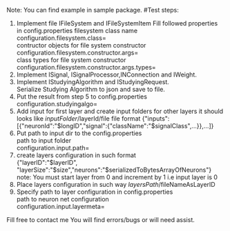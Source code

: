 Note: You can find example in sample package.
#Test steps:
1. Implement file IFileSystem and IFileSystemItem
Fill followed properties in config.properties
filesystem class name  
configuration.filesystem.class=  
contructor objects for file system constructor  
configuration.filesystem.constructor.args=  
class types for file system  constructor  
configuration.filesystem.constructor.args.types=
2.  Implement ISignal, ISignalProcessor,INConnection and IWeight. 
3. Implement IStudyingAlgorithm  and  IStudyingRequest.   
Serialize Studying Algorithm  to json and save to file.
4. Put the result from step 5 to config.properties   
configuration.studyingalgo=
5. Add input for first layer and create input folders for other layers
it should looks like $inputFolder/$layerId/file
file format {"inputs":[{"neuronId":"$longID","signal":{"className":"$signalClass",...}},...]}  
6. Put path to input dir to the  config.properties  
path to input folder  
configuration.input.path=  
7. create layers configuration in such format   
{"layerID":"$layerID", "layerSize":"$size","neurons":"$serializedToBytesArrayOfNeurons"}  
note: You must start layer from 0 and increment by 1 i.e input layer is 0
8. Place layers configuration in such way $layersPath/$fileNameAsLayerID
9. Specify path to layer configuration in config.properties  
path to neuron net configuration  
configuration.input.layermeta=


Fill free to contact me You will find errors/bugs or will need assist.
